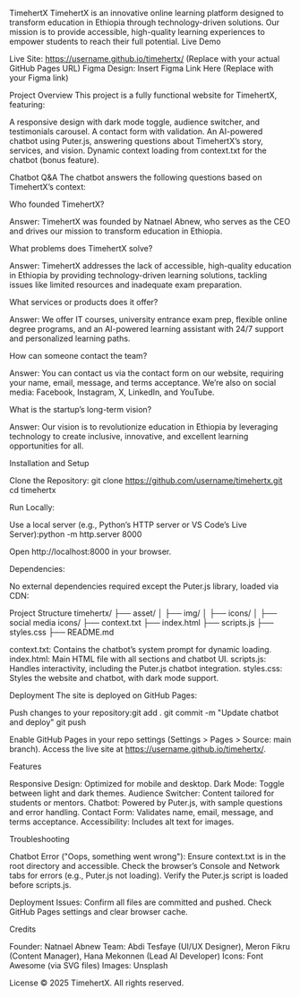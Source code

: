 TimehertX
TimehertX is an innovative online learning platform designed to transform education in Ethiopia through technology-driven solutions. Our mission is to provide accessible, high-quality learning experiences to empower students to reach their full potential.
Live Demo

Live Site: https://username.github.io/timehertx/ (Replace with your actual GitHub Pages URL)
Figma Design: Insert Figma Link Here (Replace with your Figma link)

Project Overview
This project is a fully functional website for TimehertX, featuring:

A responsive design with dark mode toggle, audience switcher, and testimonials carousel.
A contact form with validation.
An AI-powered chatbot using Puter.js, answering questions about TimehertX’s story, services, and vision.
Dynamic context loading from context.txt for the chatbot (bonus feature).

Chatbot Q&A
The chatbot answers the following questions based on TimehertX’s context:

Who founded TimehertX?

Answer: TimehertX was founded by Natnael Abnew, who serves as the CEO and drives our mission to transform education in Ethiopia.


What problems does TimehertX solve?

Answer: TimehertX addresses the lack of accessible, high-quality education in Ethiopia by providing technology-driven learning solutions, tackling issues like limited resources and inadequate exam preparation.


What services or products does it offer?

Answer: We offer IT courses, university entrance exam prep, flexible online degree programs, and an AI-powered learning assistant with 24/7 support and personalized learning paths.


How can someone contact the team?

Answer: You can contact us via the contact form on our website, requiring your name, email, message, and terms acceptance. We’re also on social media: Facebook, Instagram, X, LinkedIn, and YouTube.


What is the startup’s long-term vision?

Answer: Our vision is to revolutionize education in Ethiopia by leveraging technology to create inclusive, innovative, and excellent learning opportunities for all.



Installation and Setup

Clone the Repository:
git clone https://github.com/username/timehertx.git
cd timehertx


Run Locally:

Use a local server (e.g., Python’s HTTP server or VS Code’s Live Server):python -m http.server 8000


Open http://localhost:8000 in your browser.


Dependencies:

No external dependencies required except the Puter.js library, loaded via CDN:<script src="https://js.puter.com/v2/"></script>





Project Structure
timehertx/
├── asset/
│   ├── img/
│   ├── icons/
│   ├── social media icons/
├── context.txt
├── index.html
├── scripts.js
├── styles.css
├── README.md


context.txt: Contains the chatbot’s system prompt for dynamic loading.
index.html: Main HTML file with all sections and chatbot UI.
scripts.js: Handles interactivity, including the Puter.js chatbot integration.
styles.css: Styles the website and chatbot, with dark mode support.

Deployment
The site is deployed on GitHub Pages:

Push changes to your repository:git add .
git commit -m "Update chatbot and deploy"
git push


Enable GitHub Pages in your repo settings (Settings > Pages > Source: main branch).
Access the live site at https://username.github.io/timehertx/.

Features

Responsive Design: Optimized for mobile and desktop.
Dark Mode: Toggle between light and dark themes.
Audience Switcher: Content tailored for students or mentors.
Chatbot: Powered by Puter.js, with sample questions and error handling.
Contact Form: Validates name, email, message, and terms acceptance.
Accessibility: Includes alt text for images.

Troubleshooting

Chatbot Error ("Oops, something went wrong"):
Ensure context.txt is in the root directory and accessible.
Check the browser’s Console and Network tabs for errors (e.g., Puter.js not loading).
Verify the Puter.js script is loaded before scripts.js.


Deployment Issues:
Confirm all files are committed and pushed.
Check GitHub Pages settings and clear browser cache.



Credits

Founder: Natnael Abnew
Team: Abdi Tesfaye (UI/UX Designer), Meron Fikru (Content Manager), Hana Mekonnen (Lead AI Developer)
Icons: Font Awesome (via SVG files)
Images: Unsplash

License
© 2025 TimehertX. All rights reserved.
